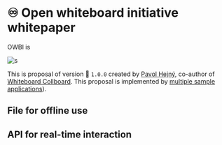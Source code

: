 # ♾️ Open whiteboard initiative whitepaper

OWBI is

![s](https://collboard.com/2zcmo5bcumklzqvpc4i6.png)

This is proposal of version 🍂 `1.0.0` created by [Pavol Hejný](https://pavolhejny.com), co-author of [Whiteboard Collboard](https://collboard.com).
This proposal is implemented by [multiple sample applications](/applications)).

## File for offline use

## API for real-time interaction
